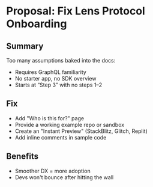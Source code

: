 # Proposal: Fix Lens Protocol Onboarding

## Summary

Too many assumptions baked into the docs:
- Requires GraphQL familiarity
- No starter app, no SDK overview
- Starts at “Step 3” with no steps 1–2

## Fix

- Add "Who is this for?" page
- Provide a working example repo or sandbox
- Create an "Instant Preview" (StackBlitz, Glitch, Replit)
- Add inline comments in sample code

## Benefits

- Smoother DX = more adoption
- Devs won't bounce after hitting the wall
